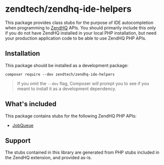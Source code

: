 # zendtech/zendhq-ide-helpers

This package provides class stubs for the purpose of IDE autocompletion when programming to [ZendHQ](https://www.zend.com/products/zendphp-enterprise/zendhq) APIs.
You should primarily include this only if you do not have ZendHQ installed in your local PHP installation, but need your production application code to be able to use ZendHQ PHP APIs.

## Installation

This package should be installed as a development package:

```
composer require --dev zendtech/zendhq-ide-helpers
```

> If you omit the `--dev` flag, Composer _will_ prompt you to see if you meant to install it as a development dependency.

## What's included

This package contains stubs for the following ZendHQ PHP APIs:

- [JobQueue](https://help.zend.com/zendphp/current/content/zendhq/zendhq_jobqueue_php_api.htm)

## Support

The stubs contained in this library are generated from PHP stubs included in the ZendHQ extension, and provided as-is.
